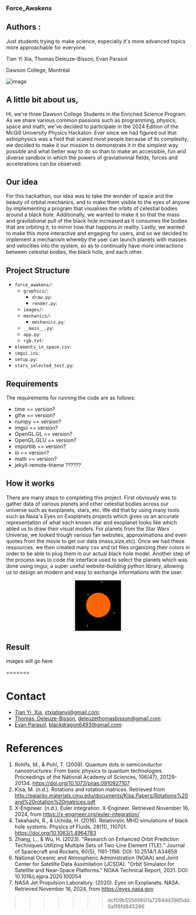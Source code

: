 ### Force_Awakens


## Authors : 

Just students trying to make science, especially it's more advanced topics more approachable for everyone.

Tian Yi Xia, Thomas Deleuze-Bisson, Evan Parasol

Dawson College, Montréal

![image](https://github.com/user-attachments/assets/3cb84f17-91aa-46a1-8e5e-d2c0823da192)


## A little bit about us,

Hi, we're three Dawson College Students in the Enriched Science Program. As we share various common passions such as programming, physics, space and math, we've decided to participate in the 2024 Edition of the McGill University Physics Hackaton. Ever since we had figured out that astrophysics was a field that scared most people because of its complexity, we decided to make it our mission to demonstrate it in the simplest way possible and what better way to do so than to make an accessible, fun and diverse sandbox in which the powers of graviationnal fields, forces and accelerations can be observed.

## Our idea

For this hackathon, our idea was to take the wonder of space and the beauty of orbital mechanics, and to make them visible to the eyes of anyone by implementing a program that visualises the orbits of celestial bodies around a black hole. Additionally, we wanted to make it so that the mass and gravitational pull of the black hole increased as it consumes the bodies that are orbiting it, to mirror how that happens in reality. Lastly, we wanted to make this more interactive and engaging for users, and so we decided to implement a mechanism whereby the user can launch planets with masses and velocities into the system, so as to continually have more interactions between celestial bodies, the black hole, and each other.

## Project Structure

- `force_awakens/`:
    - `graphics/`:
        - `draw.py`:
        - `render.py`:
    - `images/`:
    - `mechanics/`:
        - `mechanics.py`:
    - `__main__.py`:
    - `app.py`:
    - `rgb.txt`:
- `elements_in_space.csv`:
- `imgui.ini`:
- `setup.py`:
- `stars_selected_test.py`:

## Requirements

The requirements for running the code are as follows:
- time == version?
- glfw == version?
- numpy == version?
- imgui == version?
- OpenGL.GL == version?
- OpenGL.GLU == version?
- importlib == version?
- io == version?
- math == version?
- jekyll-remote-theme ??????

## How it works

There are many steps to completing this project. First obviously was to gather data of various planets and other celestial bodies across our universe such as exoplanets, stars, etc. We did that by using many tools such as Nasa's Eyes on Exoplanets projects which gives us an accurate representation of what each known star and exoplanet looks like which abled us to draw their visual models. For planets from the Star Wars Universe, we looked trough various fan websites, approximations and even quotes from the movie to get our data (mass,size,etc). Once we had these ressources, we then created many csv and txt files organizing their colors in order to be able to plug them in our actual black hole model. Another step of the process was to code the interface used to select the planets which was done using imgui, a super useful website-building python library, allowing us to design an modern and easy to exchange informations with the user.

<p align="center">
  <img src="./force_awakens/images/orange-red.png" alt="figure 1", width="25%"/>
</p>



## Result

images will go here

<!-- # What our projects consist of...

We've designed, as mentionned earlier, a sandbox where it is possible for users to add all sorts of celestial bodies ranging from black holes to various exoplanets, even including a few ones from you favorite shows in order to observe their graviationnal influence over each other in a neutral spatial environment and create an interesting and visual learning experience for the user. We think that such a project makes science more accessible to everyone as sometimes, just a visual representation of something makes us understand a concept so much better.

# How it works

Now let's get into the interesting part; how the project works ! First, lets deconstruct it into a few steps... 1. Exoplanets scouting, gathering of data and accurate representation of celestial bodies, 2. Development of an 3d gravity neutral envrionment to oberve the behavior of planets using OpenGL, 3. Implementation of matrices to evaluate the "planet throwing" feature of our project using linear algebra.

# 1. Data gathering

We started by looking on various NASA websites for exoplanets and information about them, such as mass, radius, and distance from the earth. Then we began researching the various libraries that we would plan to use in the making of our project, such as openGL, glfw, and imgui. Finally, we researched the information that would be needed to simulate gravity between celestial bodies, as well as attempting to figure out methods of properly displaying black holes.

# 2. Creation of the three dimensionnal environment

# 3. Implementation of linear algebra to solve an interesting problem

<<<<<<< HEAD
 -->
=======
# Contact

- [Tian Yi, Xia](https://github.com/ThatAquarel/space), xtxiatianyi@gmail.com: 
- [Thomas, Deleuze-Bisson](https://github.com/Thomas4534), deleuzethomasbisson@gmail.com: 
- [Evan Parasol](https://github.com/TheBookwyrms), blackdragon6493@gmail.com: 


# References

1. Rohlfs, M., & Pohl, T. (2009). Quantum dots in semiconductor nanostructures: From basic physics to quantum technologies. Proceedings of the National Academy of Sciences, 106(47), 20129-20134. https://doi.org/10.1073/pnas.0910927107
2. Kisa, M. (n.d.). Rotations and rotation matrices. Retrieved from http://pajarito.materials.cmu.edu/documents/Kisa.Papers/Rotations%20and%20rotation%20matrices.pdf
3. X-Engineer. (n.d.). Euler integration. X-Engineer. Retrieved November 16, 2024, from https://x-engineer.org/euler-integration/
4. Takahashi, R., & Uchida, H. (2016). Relativistic MHD simulations of black hole systems. Physics of Fluids, 28(11), 110701. https://doi.org/10.1063/1.4964783
5. Zhang, L., & Wu, H. (2023). "Research on Enhanced Orbit Prediction Techniques Utilizing Multiple Sets of Two-Line Element (TLE)." Journal of Spacecraft and Rockets, 60(5), 1181-1196. DOI: 10.2514/1.A34658
6. National Oceanic and Atmospheric Administration (NOAA) and Joint Center for Satellite Data Assimilation (JCSDA). "Orbit Simulator for Satellite and Near-Space Platforms." NOAA Technical Report, 2021. DOI: 10.1016/j.ejpra.2020.100054
7. NASA Jet Propulsion Laboratory. (2020). Eyes on Exoplanets. NASA. Retrieved November 16, 2024, from https://eyes.nasa.gov


>>>>>>> dcf09b55569601a7284dd3985dd0a1f8fd845286
